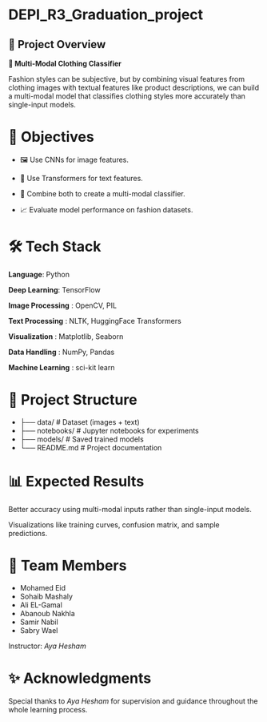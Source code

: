 # DEPI_R3_Graduation_project
## **📌 Project Overview**
**👕 Multi-Modal Clothing Classifier**

Fashion styles can be subjective, but by combining visual features from clothing images with textual features like product descriptions, we can build a multi-modal model that classifies clothing styles more accurately than single-input models.

# **🎯 Objectives**

- 🖼️ Use CNNs for image features.

- 📝 Use Transformers for text features.

- 🔗 Combine both to create a multi-modal classifier.

- 📈 Evaluate model performance on fashion datasets.

# **🛠️ Tech Stack**

**Language**: Python

**Deep Learning**: TensorFlow 

**Image Processing** : OpenCV, PIL

**Text Processing** : NLTK, HuggingFace Transformers

**Visualization** : Matplotlib, Seaborn

**Data Handling** : NumPy, Pandas

**Machine Learning** : sci-kit learn

# **📂 Project Structure**
- ├── data/                # Dataset (images + text)
- ├── notebooks/           # Jupyter notebooks for experiments
- ├── models/              # Saved trained models
- └── README.md            # Project documentation

# **📊 Expected Results**

Better accuracy using multi-modal inputs rather than single-input models.

Visualizations like training curves, confusion matrix, and sample predictions.

# **👥 Team Members**

- Mohamed Eid
- Sohaib Mashaly
- Ali EL-Gamal
- Abanoub Nakhla
- Samir Nabil
- Sabry Wael

Instructor: *Aya Hesham*


# **✨ Acknowledgments**

Special thanks to *Aya Hesham* for supervision and guidance throughout the whole learning process.
